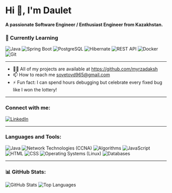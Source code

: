 # Hi 👋, I'm Daulet  
**A passionate Software Engineer / Enthusiast Engineer from Kazakhstan.**

### 🌱 Currently Learning

![Java](https://img.shields.io/badge/Java-%23ED8B00.svg?style=for-the-badge&logo=openjdk&logoColor=white)
![Spring Boot](https://img.shields.io/badge/Spring%20Boot-%236DB33F.svg?style=for-the-badge&logo=springboot&logoColor=white)
![PostgreSQL](https://img.shields.io/badge/PostgreSQL-%23336791.svg?style=for-the-badge&logo=postgresql&logoColor=white)
![Hibernate](https://img.shields.io/badge/Hibernate-%2300A97B.svg?style=for-the-badge&logo=hibernate&logoColor=white)
![REST API](https://img.shields.io/badge/REST%20API-%23FF9900.svg?style=for-the-badge&logo=swagger&logoColor=white)
![Docker](https://img.shields.io/badge/Docker-%232496ED.svg?style=for-the-badge&logo=docker&logoColor=white)
![Git](https://img.shields.io/badge/Git-%23F05033.svg?style=for-the-badge&logo=git&logoColor=white)


---
- 👨‍💻 All of my projects are available at https://github.com/myrzadaksh 
- 📫 How to reach me sovetovd965@gmail.com 
- ⚡ Fun fact: I can spend hours debugging but celebrate every fixed bug like I won the lottery!

---

### Connect with me:
[![LinkedIn](https://img.shields.io/badge/LinkedIn-%230077B5.svg?style=for-the-badge&logo=linkedin&logoColor=white)](https://www.linkedin.com/in/daulet-sovetov/)

---

### Languages and Tools:
![Java](https://img.shields.io/badge/Java-%23F7B600.svg?style=for-the-badge&logo=java&logoColor=white)
![Network Technologies (CCNA)](https://img.shields.io/badge/Network%20Technologies%20(CCNA)-%23000000.svg?style=for-the-badge&logo=cisco&logoColor=white)
![Algorithms](https://img.shields.io/badge/Algorithms-%23FF6347.svg?style=for-the-badge&logo=algorithm&logoColor=white)
![JavaScript](https://img.shields.io/badge/JavaScript-%23F7DF1E.svg?style=for-the-badge&logo=javascript&logoColor=black)
![HTML](https://img.shields.io/badge/HTML-%23E34F26.svg?style=for-the-badge&logo=html5&logoColor=white)
![CSS](https://img.shields.io/badge/CSS-%231572B6.svg?style=for-the-badge&logo=css3&logoColor=white)
![Operating Systems (Linux)](https://img.shields.io/badge/Linux-%23FCC624.svg?style=for-the-badge&logo=linux&logoColor=black)
![Databases](https://img.shields.io/badge/Databases-%23FF5722.svg?style=for-the-badge&logo=database&logoColor=white)

---

### 📊 GitHub Stats:
<p align="left">
  <img src="https://github-readme-stats.vercel.app/api?username=myrzadaksh&show_icons=true&theme=radical" alt="GitHub Stats" />
  <img src="https://github-readme-stats.vercel.app/api/top-langs/?username=myrzadaksh&layout=compact&theme=radical" alt="Top Languages" />
</p>

